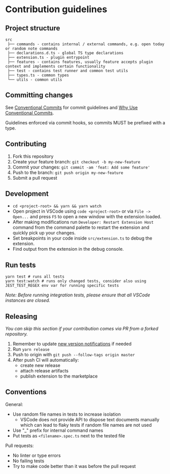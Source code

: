 # Contribution guidelines

## Project structure

```
src
 ├── commands - contains internal / external commands, e.g. open today or random note commands
 ├── declarations.d.ts - global TS type declarations
 ├── extension.ts - plugin entrypoint
 ├── features - contains features, usually feature accepts plugin context and implements certain functionality
 ├── test - contains test runner and common test utils
 ├── types.ts - common types
 └── utils - common utils
```

## Committing changes

See [Conventional Commits](https://conventionalcommits.org) for commit guidelines and [Why Use Conventional Commits](https://www.conventionalcommits.org/en/v1.0.0/#why-use-conventional-commits).

Guidelines enforced via commit hooks, so commits MUST be prefixed with a type.

## Contributing

1. Fork this repository
2. Create your feature branch: `git checkout -b my-new-feature`
3. Commit your changes: `git commit -am 'feat: Add some feature'`
4. Push to the branch: `git push origin my-new-feature`
5. Submit a pull request

## Development

* `cd <project-root> && yarn && yarn watch`
* Open project in VSCode using `code <project-root>` or via `File -> Open...` and press `F5` to open a new window with the extension loaded.
* After making modifications run `Developer: Restart Extension Host` command from the command palette to restart the extension and quickly pick up your changes.
* Set breakpoints in your code inside `src/extension.ts` to debug the extension.
* Find output from the extension in the debug console.

## Run tests

```
yarn test # runs all tests
yarn test:watch # runs only changed tests, consider also using JEST_TEST_REGEX env var for running specific tests
```

*Note: Before running integration tests, please ensure that all VSCode instances are closed.*

## Releasing

*You can skip this section if your contribution comes via PR from a forked repository.*

1. Remember to update [new version notifications](https://github.com/svsool/vscode-memo/blob/2d187fd65218473c4264e992aa4a2497666614f2/src/features/newVersionNotifier.ts#L6) if needed
1. Run `yarn release`
1. Push to origin with `git push --follow-tags origin master`
1. After push CI will automatically:
    - create new release
    - attach release artifacts
    - publish extension to the marketplace

## Conventions

General:

- Use random file names in tests to increase isolation
  - VSCode does not provide API to dispose text documents manually which can lead to flaky tests if random file names are not used
- Use "_" prefix for internal command names
- Put tests as `<filename>.spec.ts` next to the tested file

Pull requests:

- No linter or type errors
- No failing tests
- Try to make code better than it was before the pull request
